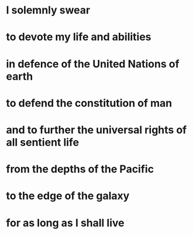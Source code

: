 # I solemnly swear
# to devote my life and abilities
# in defence of the United Nations of earth
# to defend the constitution of man
# and to further the universal rights of all sentient life
# from the depths of the Pacific
# to the edge of the galaxy
# for as long as I shall live
